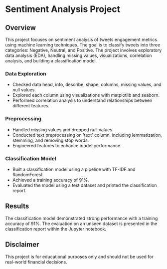 # Sentiment Analysis Project

## Overview

This project focuses on sentiment analysis of tweets engagement metrics using machine learning techniques. The goal is to classify tweets into three categories: Negative, Neutral, and Positive. The project involves exploratory data analysis (EDA), handling missing values, visualizations, correlation analysis, and building a classification model.

### Data Exploration

- Checked data head, info, describe, shape, columns, missing values, and null values.
- Explored each column using visualizations with matplotlib and seaborn.
- Performed correlation analysis to understand relationships between different features.

### Preprocessing

- Handled missing values and dropped null values.
- Conducted text preprocessing on 'text' column, including lemmatization, stemming, and removing stop words.
- Engineered features to enhance model performance.

### Classification Model

- Built a classification model using a pipeline with TF-IDF and RandomForest.
- Achieved a training accuracy of 91%.
- Evaluated the model using a test dataset and printed the classification report.

## Results

The classification model demonstrated strong performance with a training accuracy of 91%. The evaluation on an unseen dataset is presented in the classification report within the Jupyter notebook.

## Disclaimer

This project is for educational purposes only and should not be used for real-world financial decisions.

